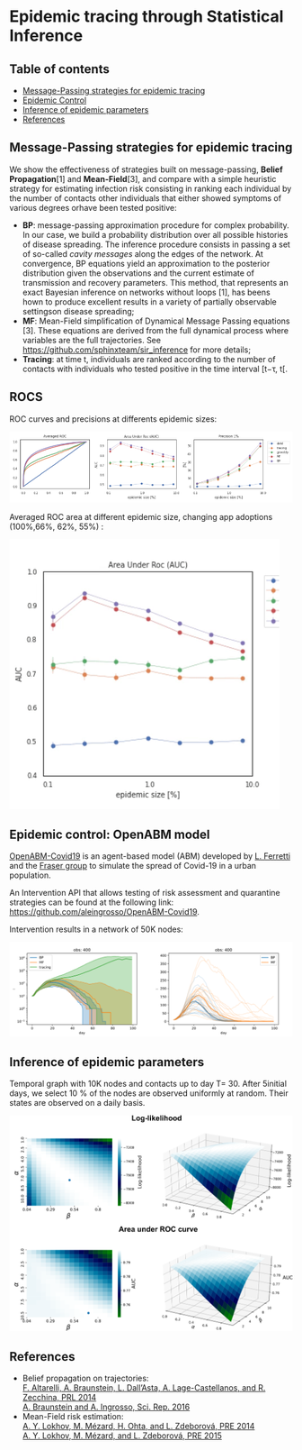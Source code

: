 # Epidemic tracing through Statistical Inference


## Table of contents
* [Message-Passing strategies for epidemic tracing](#message-passing-strategies-for-epidemic-tracing)
* [Epidemic Control](#epidemic-control)
* [Inference of epidemic parameters](#inference-of-epidemic-parameters)
* [References](references)

## Message-Passing strategies for epidemic tracing

We show the effectiveness of strategies built on message-passing, **Belief Propagation**\[1\] and **Mean-Field**\[3\], and compare with a simple heuristic strategy for estimating infection risk consisting in ranking each individual by the number of contacts other individuals that either showed symptoms of various degrees orhave been tested positive:

* **BP**: message-passing approximation procedure for complex probability. In our case, we build a probability distribution over all possible histories of disease spreading. The inference procedure consists in passing a set of so-called *cavity messages* along the edges of the network. At convergence, BP equations yield an approximation to the posterior distribution given the observations and the current estimate of transmission and recovery parameters. This method, that represents an exact Bayesian inference on networks without loops [1], has beens hown to produce excellent results in a variety of partially observable settingson disease spreading;
* **MF**: Mean-Field simplification of Dynamical Message Passing equations [3]. These equations are derived from the full dynamical process where variables are the full trajectories. See https://github.com/sphinxteam/sir_inference for more details;
* **Tracing**: at time t, individuals are ranked according to the number of contacts with individuals who tested positive in the time interval \[t−τ, t\[.

## ROCS
ROC curves and precisions at differents epidemic sizes:

![](./figs/roc_.png)

Averaged ROC area at different epidemic size, changing app adoptions (100\%,66\%, 62\%, 55\%) :

![](./figs/auc.gif)

## Epidemic control: OpenABM model

[OpenABM-Covid19](https://github.com/BDI-pathogens/OpenABM-Covid19) is an agent-based model (ABM) developed by [L. Ferretti](https://sites.google.com/view/lucaferretti) and the [Fraser group](https://www.coronavirus-fraser-group.org/) to simulate the spread of Covid-19 in a urban population.

An Intervention API that allows testing of risk assessment and quarantine strategies can be found at the following link: https://github.com/aleingrosso/OpenABM-Covid19.  

Intervention results in a network of 50K nodes:

![intervention_multiple_50K](figs/N50K_o400_linear_and_log.svg)


## Inference of epidemic parameters

Temporal graph with 10K nodes and contacts up to day T= 30.
After 5initial days, we select 10 % of the nodes are observed uniformly at random.
Their states are observed on a daily basis.

![inference_auc_parameters_10K](figs/inference_parameters_openABM_gamma.png)


## References

- Belief propagation on trajectories:  
[F. Altarelli, A. Braunstein, L. Dall’Asta, A. Lage-Castellanos, and R. Zecchina, PRL 2014](https://journals.aps.org/prl/abstract/10.1103/PhysRevLett.112.118701)  
[A. Braunstein and A. Ingrosso, Sci. Rep. 2016](https://www.nature.com/articles/srep27538)
- Mean-Field risk estimation:  
[A. Y. Lokhov, M. Mézard, H. Ohta, and L. Zdeborová, PRE 2014](https://journals.aps.org/pre/abstract/10.1103/PhysRevE.90.012801)  
[A. Y. Lokhov, M. Mézard, and L. Zdeborová, PRE 2015](https://journals.aps.org/pre/abstract/10.1103/PhysRevE.91.012811)
